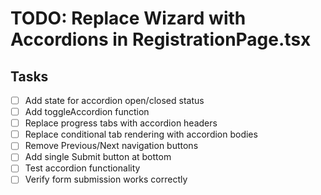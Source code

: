 # TODO: Replace Wizard with Accordions in RegistrationPage.tsx

## Tasks
- [ ] Add state for accordion open/closed status
- [ ] Add toggleAccordion function
- [ ] Replace progress tabs with accordion headers
- [ ] Replace conditional tab rendering with accordion bodies
- [ ] Remove Previous/Next navigation buttons
- [ ] Add single Submit button at bottom
- [ ] Test accordion functionality
- [ ] Verify form submission works correctly
